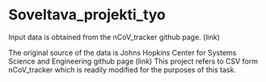 # Soveltava_projekti_tyo

Input data is obtained from the nCoV_tracker github page. (link)

The original source of the data is Johns Hopkins Center for Systems Science and Engineering github page (link)
This project refers to CSV form nCoV_tracker which is readily modified for the purposes of this task.
